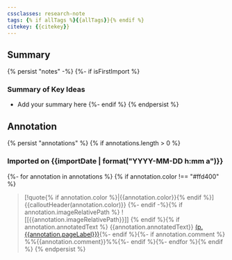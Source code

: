 ```yaml
---
cssclasses: research-note
tags: {% if allTags %}{{allTags}}{% endif %}
citekey: {{citekey}}
---
```


## Summary

{% persist "notes" -%}
{%- if isFirstImport %}
### Summary of Key Ideas
- Add your summary here
{%- endif %}
{% endpersist %}

## Annotation

{% persist "annotations" %}
{% if annotations.length > 0 %}
### Imported on {{importDate | format("YYYY-MM-DD h:mm a")}}
{%- for annotation in annotations %}
{% if annotation.color !== "#ffd400" %}
>[!quote{% if annotation.color %}|{{annotation.color}}{% endif %}] {{calloutHeader(annotation.color)}}
>{%- endif -%}{% if annotation.imageRelativePath %}
![[{{annotation.imageRelativePath}}]] {% endif %}{% if annotation.annotatedText %}
{{annotation.annotatedText}} [(p. {{annotation.pageLabel}})](zotero://open-pdf/library/items/{{annotation.attachment.itemKey}}?page={{annotation.pageLabel}}&annotation={{annotation.id}}){%- endif %}{%- if annotation.comment %}
%%{{annotation.comment}}%%{%- endif %}{%- endfor %}{% endif %} 
{% endpersist %}